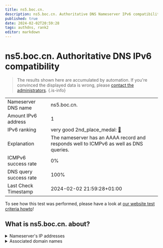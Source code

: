```yaml
---
title: ns5.boc.cn.
description: ns5.boc.cn. Authoritative DNS Nameserver IPv6 compatibility
published: true
date: 2024-02-02T20:59:28
tags: authdns, rank2
editor: markdown
---
```


# ns5.boc.cn. Authoritative DNS IPv6 compatibility

> The results shown here are accumulated by automation. If you're convinced the displayed data is wrong, please [contact the administrators](/howto/chat). 
{.is-info}




|   |   |
| - | - |
| Nameserver DNS name | ns5.boc.cn.
| Amount IPv6 address | 1
| IPv6 ranking | very good 2nd_place_medal: [🔗](/howto/ranking) |
| Explanation | The nameserver has an AAAA record and responds well to ICMPv6 as well as DNS queries. |
| ICMPv6 success rate | 0%|
| DNS query success rate | 100% |
| Last Check Timestamp | 2024-02-02 21:59:28+01:00 |

To see how this test was performed, please have a look at [our website test criteria howto](/howto/testcriteria/authdns)!


## What is ns5.boc.cn. about?




<details>
<summary>Nameserver's IP addresses</summary>

2402:93c0:20:f000::3

</details>



<details>
<summary>Associated domain names</summary>

www.boc.cn

</details>
